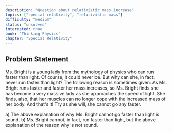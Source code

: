 ```yaml
---
description: "Question about relativistic mass increase"
topics: ["special relativity", "relativistic mass"]
difficulty: "medium"
status: "unsolved"
interested: true
book: "Thinking Physics"
chapter: "Special Relativity"
---
```


## Problem Statement
Ms. Bright is a young lady from the mythology of physics who can run faster than light. Of course, it could never be. But why can she, in fact, never run faster than light? The following reason is sometimes given: As Ms. Bright runs faster and faster her mass increases, so Ms. Bright finds she has become a very massive lady as she approaches the speed of light. She finds, also, that her muscles can no longer cope with the increased mass of her body. And that's it! Try as she will, she cannot go any faster.

a) The above explanation of why Ms. Bright cannot go faster than light is sound.
b) Ms. Bright cannot, in fact, run faster than light, but the above explanation of the reason why is not sound.